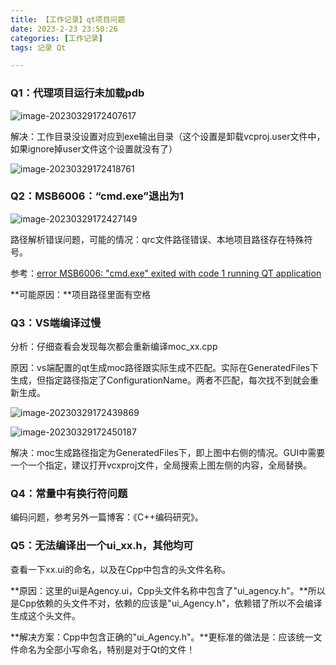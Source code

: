```yaml
---
title: 【工作记录】qt项目问题
date: 2023-2-23 23:50:26
categories: [工作记录]
tags: 记录 Qt

---
```


### Q1：代理项目运行未加载pdb

![image-20230329172407617](https://picbed.olimi.icu//img/image-20230329172407617.png)

解决：工作目录没设置对应到exe输出目录（这个设置是卸载vcproj.user文件中，如果ignore掉user文件这个设置就没有了）

![image-20230329172418761](https://picbed.olimi.icu//img/image-20230329172418761.png)

### Q2：MSB6006：“cmd.exe”退出为1

![image-20230329172427149](https://picbed.olimi.icu//img/image-20230329172427149.png)

路径解析错误问题，可能的情况：qrc文件路径错误、本地项目路径存在特殊符号。

参考：[error MSB6006: "cmd.exe" exited with code 1 running QT application](https://stackoverflow.com/questions/15782322/error-msb6006-cmd-exe-exited-with-code-1-running-qt-application/74918569#74918569)

**可能原因：**项目路径里面有空格

### Q3：VS端编译过慢

分析：仔细查看会发现每次都会重新编译moc_xx.cpp

原因：vs端配置的qt生成moc路径跟实际生成不匹配。实际在GeneratedFiles下生成，但指定路径指定了ConfigurationName。两者不匹配，每次找不到就会重新生成。

![image-20230329172439869](https://picbed.olimi.icu//img/image-20230329172439869.png)

![image-20230329172450187](https://picbed.olimi.icu//img/image-20230329172450187.png)

解决：moc生成路径指定为GeneratedFiles下，即上图中右侧的情况。GUI中需要一个一个指定，建议打开vcxproj文件，全局搜索上图左侧的内容，全局替换。

### Q4：**常量中有换行符问题**

编码问题，参考另外一篇博客：《C++编码研究》。

### Q5：无法编译出一个ui_xx.h，其他均可

查看一下xx.ui的命名，以及在Cpp中包含的头文件名称。

**原因：这里的ui是Agency.ui，Cpp头文件名称中包含了"ui_agency.h"。**所以是Cpp依赖的头文件不对，依赖的应该是"ui_Agency.h"，依赖错了所以不会编译生成这个头文件。

**解决方案：Cpp中包含正确的"ui_Agency.h"。**更标准的做法是：应该统一文件命名为全部小写命名，特别是对于Qt的文件！

